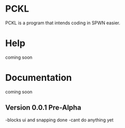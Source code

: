 # PCKL
PCKL is a program that intends coding in SPWN easier.

# Help
coming soon

# Documentation
coming soon

## Version 0.0.1 Pre-Alpha
-blocks ui and snapping done
-cant do anything yet
